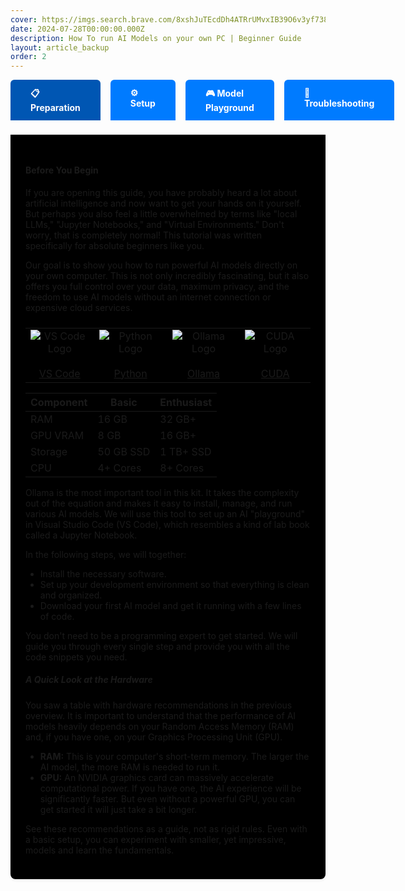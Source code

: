 ```yaml
---
cover: https://imgs.search.brave.com/8xshJuTEcdDh4ATRrUMvxIB39O6v3yf7382wqSkPcWg/rs:fit:860:0:0:0/g:ce/aHR0cHM6Ly9jZG4u/YnJhbmRmZXRjaC5p/by9pZHJSRG1aMl9G/L3cvMTgwL2gvMTgw/L3RoZW1lL2xpZ2h0/L2xvZ28ucG5nP2M9/MWJ4aWQ2NE11cDdh/Y3pld1NBWU1YJnQ9/MTc0Nzc0NDA3MTE3/OA
date: 2024-07-28T00:00:00.000Z
description: How To run AI Models on your own PC | Beginner Guide
layout: article_backup
order: 2
---
```






<style>
.ollama-navbar {
    display: flex;
    gap: 16px;
    margin-bottom: 24px;
}
.ollama-navbar-btn {
    background: #007bff;
    color: white;
    border: none;
    border-radius: 6px 6px 0 0;
    padding: 12px 32px;
    font-size: 1em;
    font-weight: bold;
    cursor: pointer;
    transition: background 0.2s;
    outline: none;
}
.ollama-navbar-btn.active,
.ollama-navbar-btn:hover {
    background: #0056b3;
}
.ollama-navbar-content {
    background: #000000ff;
    border-radius: 0 0 8px 8px;
    box-shadow: 0 2px 4px rgba(0,0,0,0.08);
    padding: 24px;
    margin-top: -2px;
    border-top: 1px solid #ddd;
}
</style>


<div class="ollama-navbar-tabs">
<input type="radio" name="ollama-tab" id="ollama-tab-0" class="ollama-tab-radio" checked>
<input type="radio" name="ollama-tab" id="ollama-tab-1" class="ollama-tab-radio">
<input type="radio" name="ollama-tab" id="ollama-tab-2" class="ollama-tab-radio">
<input type="radio" name="ollama-tab" id="ollama-tab-3" class="ollama-tab-radio">
<div class="ollama-navbar">
    <label class="ollama-navbar-btn" for="ollama-tab-0">📋 Preparation</label>
    <label class="ollama-navbar-btn" for="ollama-tab-1">⚙️ Setup</label>
    <label class="ollama-navbar-btn" for="ollama-tab-2">🎮 Model Playground</label>
    <label class="ollama-navbar-btn" for="ollama-tab-3">🔧 Troubleshooting</label>
</div>
<div class="ollama-navbar-content ollama-content-0">
        <div style="margin-top: 24px; margin-bottom: 24px;">
            <h4>Before You Begin</h4>
            <p>If you are opening this guide, you have probably heard a lot about artificial intelligence and now want to get your hands on it yourself. But perhaps you also feel a little overwhelmed by terms like "local LLMs," "Jupyter Notebooks," and "Virtual Environments." Don't worry, that is completely normal! This tutorial was written specifically for absolute beginners like you.</p>
            <p>Our goal is to show you how to run powerful AI models directly on your own computer. This is not only incredibly fascinating, but it also offers you full control over your data, maximum privacy, and the freedom to use AI models without an internet connection or expensive cloud services.</p>
        </div>
    <table>
        <tr>
            <td align="center" style="width: 180px;">
                <img src="https://imgs.search.brave.com/V2oVVCsPaNxkGlhMMz5AxhgzgEvkZRmyQf3x22R5ebQ/rs:fit:860:0:0:0/g:ce/aHR0cHM6Ly9hc3Nl/dHMuc3RpY2twbmcu/Y29tL2ltYWdlcy82/MmE3OTA2Y2U0MmQ3/MjlkOTI4YjE3NTcu/cG5n" alt="VS Code Logo" style="max-width: 100px; max-height: 80px; display: block; margin: 0 auto;">
                <br>
                <a href="https://code.visualstudio.com/download" target="_blank" rel="noopener">VS Code</a>
            </td>
            <td align="center" style="width: 180px;">
                <img src="https://www.python.org/static/community_logos/python-logo.png" alt="Python Logo" style="max-width: 100px; max-height: 80px; display: block; margin: 0 auto;">
                <br>
                <a href="https://www.python.org/downloads/" target="_blank" rel="noopener">Python</a>
            </td>
            <td align="center" style="width: 180px;">
                <img src="https://imgs.search.brave.com/8xshJuTEcdDh4ATRrUMvxIB39O6v3yf7382wqSkPcWg/rs:fit:860:0:0:0/g:ce/aHR0cHM6Ly9jZG4u/YnJhbmRmZXRjaC5p/by9pZHJSRG1aMl9G/L3cvMTgwL2gvMTgw/L3RoZW1lL2xpZ2h0/L2xvZ28ucG5nP2M9/MWJ4aWQ2NE11cDdh/Y3pld1NBWU1YJnQ9/MTc0Nzc0NDA3MTE3/OA" alt="Ollama Logo" style="max-width: 100px; max-height: 80px; display: block; margin: 0 auto;">
                <br>
                <a href="https://ollama.com/download" target="_blank" rel="noopener">Ollama</a>
            </td>
            <td align="center" style="width: 180px;">
                <img src="https://imgs.search.brave.com/zLvtdX6w_dNUl6wAzFN-0BCdZQrJu7VkSySkbESjtsc/rs:fit:860:0:0:0/g:ce/aHR0cHM6Ly91cGxv/YWQud2lraW1lZGlh/Lm9yZy93aWtpcGVk/aWEvY29tbW9ucy9i/L2I5L052aWRpYV9D/VURBX0xvZ28uanBn" alt="CUDA Logo" style="max-width: 100px; max-height: 80px; display: block; margin: 0 auto;">
                <br>
                <a href="https://developer.nvidia.com/cuda-downloads" target="_blank" rel="noopener">CUDA</a>
            </td>
        </tr>
    </table>
    <table class="w-full text-left table-auto border-separate [border-spacing:0_0.75rem]">
        <thead class="text-gray-600 uppercase text-sm font-semibold">
            <tr>
                <th class="px-6 py-3 bg-blue-100 rounded-l-2xl">Component</th>
                <th class="px-6 py-3 bg-blue-100">Basic</th>
                <th class="px-6 py-3 bg-blue-100 rounded-r-2xl">Enthusiast</th>
            </tr>
        </thead>
        <tbody class="text-gray-800 text-base">
            <tr class="bg-gray-50 hover:bg-gray-100 transition-colors duration-200 rounded-2xl">
                <td class="px-6 py-4 rounded-l-2xl">
                    <div class="font-medium">RAM</div>
                </td>
                <td class="px-6 py-4">16 GB</td>
                <td class="px-6 py-4 rounded-r-2xl">32 GB+</td>
            </tr>
            <tr class="bg-gray-50 hover:bg-gray-100 transition-colors duration-200 rounded-2xl">
                <td class="px-6 py-4 rounded-l-2xl">
                    <div class="font-medium">GPU VRAM</div>
                </td>
                <td class="px-6 py-4">8 GB</td>
                <td class="px-6 py-4 rounded-r-2xl">16 GB+</td>
            </tr>
            <tr class="bg-gray-50 hover:bg-gray-100 transition-colors duration-200 rounded-2xl">
                <td class="px-6 py-4 rounded-l-2xl">
                    <div class="font-medium">Storage</div>
                </td>
                <td class="px-6 py-4">50 GB SSD</td>
                <td class="px-6 py-4 rounded-r-2xl">1 TB+ SSD</td>
            </tr>
            <tr class="bg-gray-50 hover:bg-gray-100 transition-colors duration-200 rounded-2xl">
                <td class="px-6 py-4 rounded-l-2xl">
                    <div class="font-medium">CPU</div>
                </td>
                <td class="px-6 py-4">4+ Cores</td>
                <td class="px-6 py-4 rounded-r-2xl">8+ Cores</td>
            </tr>
        </tbody>
    </table>
    <p>     </p>
            <p>Ollama is the most important tool in this kit. It takes the complexity out of the equation and makes it easy to install, manage, and run various AI models. We will use this tool to set up an AI "playground" in Visual Studio Code (VS Code), which resembles a kind of lab book called a Jupyter Notebook.</p>
            <p>In the following steps, we will together:</p>
            <ul>
                <li>Install the necessary software.</li>
                <li>Set up your development environment so that everything is clean and organized.</li>
                <li>Download your first AI model and get it running with a few lines of code.</li>
            </ul>
            <p>You don't need to be a programming expert to get started. We will guide you through every single step and provide you with all the code snippets you need.</p>
            <h5>A Quick Look at the Hardware</h5>
            <p>You saw a table with hardware recommendations in the previous overview. It is important to understand that the performance of AI models heavily depends on your Random Access Memory (RAM) and, if you have one, on your Graphics Processing Unit (GPU).</p>
            <ul>
                <li><strong>RAM:</strong> This is your computer's short-term memory. The larger the AI model, the more RAM is needed to run it.</li>
                <li><strong>GPU:</strong> An NVIDIA graphics card can massively accelerate computational power. If you have one, the AI experience will be significantly faster. But even without a powerful GPU, you can get started it will just take a bit longer.</li>
            </ul>
            <p>See these recommendations as a guide, not as rigid rules. Even with a basic setup, you can experiment with smaller, yet impressive, models and learn the fundamentals.</p>
        </div>

        
<div class="ollama-navbar-content ollama-content-1">
    <h4>Installation Process</h4>
    <ol>
        <li>Install VS Code extensions: <strong>Python</strong> and <strong>Jupyter</strong> (Ctrl+Shift+X in VS Code).</li>
        <li>Create a virtual Python environment: Open folder in VS Code, use <code>Python: Create Environment</code> (Ctrl+Shift+P), select <code>Venv</code>.</li>
        <li>Install Jupyter kernel: Open terminal, run <code>pip install ipykernel</code> in your virtual environment.</li>
    </ol>
    <p>Start Ollama after installation and check if the service is running. Make sure Python and CUDA are set up correctly for optimal AI model performance. Configure your environment variables and test the installation.</p>
</div>


<div class="ollama-navbar-content ollama-content-2">
    <h4>Testing and Experimentation</h4>
    <p>Compare model requirements:</p>
    <ul>
        <li><strong>gemma3:1b</strong> – 815 MB, 4 GB RAM, Multimodal/Chat</li>
        <li><strong>mistral:7b</strong> – 4.1 GB, 8 GB RAM, Fast Chat</li>
        <li><strong>llama2:7b</strong> – 3.8 GB, 8 GB RAM, General Chat</li>
        <li><strong>codellama:7b</strong> – 3.8 GB, 8 GB RAM, Code Generation</li>
        <li><strong>deepseek-coder:33b</strong> – 18 GB, 22 GB RAM, Complex Coding</li>
        <li><strong>llama3.1:70b</strong> – 40 GB, 48 GB RAM, Advanced Reasoning</li>
    </ul>
    <ol>
        <li>Start Ollama server in a separate terminal: <code>ollama serve</code></li>
        <li>Download a model: <code>ollama pull gemma3:1b</code></li>
        <li>Run in Jupyter Notebook (VS Code):</li>

        # Ensure Ollama server is running!
        model_name = 'gemma3:1b'

        try:
            ollama.list()
            print("Ollama Server reachable.")

            response = ollama.chat(
                model=model_name,
                messages=[
                    {
                        'role': 'user',
                        'content': 'Why is the sky blue? Explain simply.',
                    },
                ]
            )
            print("\nFull response:")
            print(response)
            # Robust: Zeige die Antwort, falls das Feld existiert
            if 'message' in response and isinstance(response['message'], dict) and 'content' in response['message']:
                print("\nModel response:")
                print(response['message']['content'])
            else:
                print("\nNo valid model response found in 'message' field.")
        except Exception as e:
            print(f"\nError: {e}")
            print("Make sure 'ollama serve' is running in a separate terminal.")
</ol>   
</div>
<div class="ollama-navbar-content ollama-content-3">
    <h4>Common Issues and Solutions</h4>
    <ul>
        <li><strong>ModuleNotFoundError: No module named 'ollama'</strong><br>
            Install <code>ollama</code> in your active virtual environment: <code>pip install ollama</code>.
        </li>
        <li><strong>Slow performance or high CPU usage</strong><br>
            Try smaller models (e.g., <code>gemma3:1b</code>). For NVIDIA GPUs, ensure CUDA Toolkit is installed.
        </li>
        <li><strong>Connection to Ollama server failed</strong><br>
            Make sure <code>ollama serve</code> is running in a separate terminal. Check firewall settings for port 11434.
        </li>
        <li><strong>CUDA conflicts or GPU not detected</strong><br>
            Update NVIDIA drivers, check CUDA version with <code>nvidia-smi</code>, and restart your system if needed.
        </li>
    </ul>
    <p>Refer to documentation or forums for further help.</p>
</div>
</div>
<style>
.ollama-navbar-tabs {
  width: 100%;
}
.ollama-tab-radio {
  display: none;
}
.ollama-navbar-btn {
  /* ...bestehendes Styling... */
}
.ollama-navbar-content {
  display: none;
}
#ollama-tab-0:checked ~ .ollama-navbar .ollama-navbar-btn[for="ollama-tab-0"],
#ollama-tab-1:checked ~ .ollama-navbar .ollama-navbar-btn[for="ollama-tab-1"],
#ollama-tab-2:checked ~ .ollama-navbar .ollama-navbar-btn[for="ollama-tab-2"],
#ollama-tab-3:checked ~ .ollama-navbar .ollama-navbar-btn[for="ollama-tab-3"] {
  background: #0056b3;
}
#ollama-tab-0:checked ~ .ollama-content-0,
#ollama-tab-1:checked ~ .ollama-content-1,
#ollama-tab-2:checked ~ .ollama-content-2,
#ollama-tab-3:checked ~ .ollama-content-3 {
  display: block;
}
</style>
